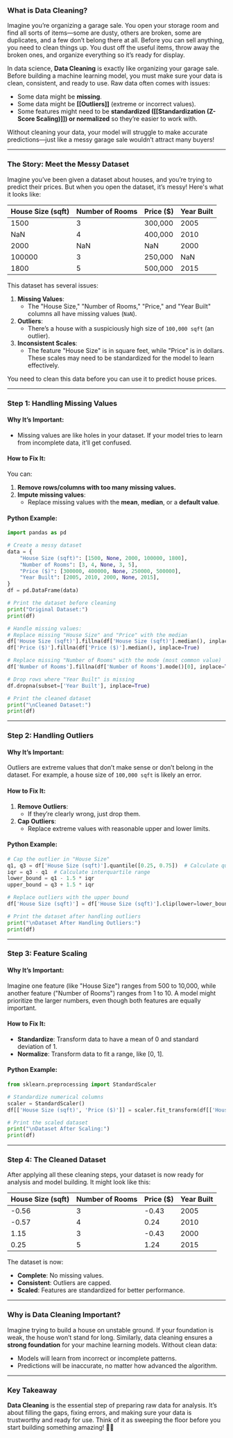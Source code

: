 ### **What is Data Cleaning?**

Imagine you’re organizing a garage sale. You open your storage room and find all sorts of items—some are dusty, others are broken, some are duplicates, and a few don’t belong there at all. Before you can sell anything, you need to clean things up. You dust off the useful items, throw away the broken ones, and organize everything so it’s ready for display.

In data science, **Data Cleaning** is exactly like organizing your garage sale. Before building a machine learning model, you must make sure your data is clean, consistent, and ready to use. Raw data often comes with issues:

- Some data might be **missing**.
- Some data might be **[[Outliers]]** (extreme or incorrect values).
- Some features might need to be **standardized  ([[Standardization (Z-Score Scaling)]]) or normalized** so they’re easier to work with.

Without cleaning your data, your model will struggle to make accurate predictions—just like a messy garage sale wouldn’t attract many buyers!

---

### **The Story: Meet the Messy Dataset**

Imagine you’ve been given a dataset about houses, and you’re trying to predict their prices. But when you open the dataset, it’s messy! Here's what it looks like:

|House Size (sqft)|Number of Rooms|Price ($)|Year Built|
|---|---|---|---|
|1500|3|300,000|2005|
|NaN|4|400,000|2010|
|2000|NaN|NaN|2000|
|100000|3|250,000|NaN|
|1800|5|500,000|2015|

This dataset has several issues:

1. **Missing Values**:
    - The "House Size," "Number of Rooms," "Price," and "Year Built" columns all have missing values (`NaN`).
2. **Outliers**:
    - There’s a house with a suspiciously high size of `100,000 sqft` (an outlier).
3. **Inconsistent Scales**:
    - The feature "House Size" is in square feet, while "Price" is in dollars. These scales may need to be standardized for the model to learn effectively.

You need to clean this data before you can use it to predict house prices.

---

### **Step 1: Handling Missing Values**

#### **Why It’s Important**:

- Missing values are like holes in your dataset. If your model tries to learn from incomplete data, it’ll get confused.

#### **How to Fix It**:

You can:

1. **Remove rows/columns with too many missing values.**
2. **Impute missing values**:
    - Replace missing values with the **mean**, **median**, or a **default value**.

#### **Python Example**:

```python
import pandas as pd

# Create a messy dataset
data = {
    "House Size (sqft)": [1500, None, 2000, 100000, 1800],
    "Number of Rooms": [3, 4, None, 3, 5],
    "Price ($)": [300000, 400000, None, 250000, 500000],
    "Year Built": [2005, 2010, 2000, None, 2015],
}
df = pd.DataFrame(data)

# Print the dataset before cleaning
print("Original Dataset:")
print(df)

# Handle missing values:
# Replace missing "House Size" and "Price" with the median
df['House Size (sqft)'].fillna(df['House Size (sqft)'].median(), inplace=True)
df['Price ($)'].fillna(df['Price ($)'].median(), inplace=True)

# Replace missing "Number of Rooms" with the mode (most common value)
df['Number of Rooms'].fillna(df['Number of Rooms'].mode()[0], inplace=True)

# Drop rows where "Year Built" is missing
df.dropna(subset=['Year Built'], inplace=True)

# Print the cleaned dataset
print("\nCleaned Dataset:")
print(df)

```


---

### **Step 2: Handling Outliers**

#### **Why It’s Important**:

Outliers are extreme values that don’t make sense or don’t belong in the dataset. For example, a house size of `100,000 sqft` is likely an error.

#### **How to Fix It**:

1. **Remove Outliers**:
    - If they’re clearly wrong, just drop them.
2. **Cap Outliers**:
    - Replace extreme values with reasonable upper and lower limits.

#### **Python Example**:

```python
# Cap the outlier in "House Size"
q1, q3 = df['House Size (sqft)'].quantile([0.25, 0.75])  # Calculate quartiles
iqr = q3 - q1  # Calculate interquartile range
lower_bound = q1 - 1.5 * iqr
upper_bound = q3 + 1.5 * iqr

# Replace outliers with the upper bound
df['House Size (sqft)'] = df['House Size (sqft)'].clip(lower=lower_bound, upper=upper_bound)

# Print the dataset after handling outliers
print("\nDataset After Handling Outliers:")
print(df)

```


---

### **Step 3: Feature Scaling**

#### **Why It’s Important**:

Imagine one feature (like "House Size") ranges from 500 to 10,000, while another feature ("Number of Rooms") ranges from 1 to 10. A model might prioritize the larger numbers, even though both features are equally important.

#### **How to Fix It**:

- **Standardize**: Transform data to have a mean of 0 and standard deviation of 1.
- **Normalize**: Transform data to fit a range, like [0, 1].

#### **Python Example**:

```python
from sklearn.preprocessing import StandardScaler

# Standardize numerical columns
scaler = StandardScaler()
df[['House Size (sqft)', 'Price ($)']] = scaler.fit_transform(df[['House Size (sqft)', 'Price ($)']])

# Print the scaled dataset
print("\nDataset After Scaling:")
print(df)

```


---

### **Step 4: The Cleaned Dataset**

After applying all these cleaning steps, your dataset is now ready for analysis and model building. It might look like this:

|House Size (sqft)|Number of Rooms|Price ($)|Year Built|
|---|---|---|---|
|-0.56|3|-0.43|2005|
|-0.57|4|0.24|2010|
|1.15|3|-0.43|2000|
|0.25|5|1.24|2015|

The dataset is now:

- **Complete**: No missing values.
- **Consistent**: Outliers are capped.
- **Scaled**: Features are standardized for better performance.

---

### **Why is Data Cleaning Important?**

Imagine trying to build a house on unstable ground. If your foundation is weak, the house won’t stand for long. Similarly, data cleaning ensures a **strong foundation** for your machine learning models. Without clean data:

- Models will learn from incorrect or incomplete patterns.
- Predictions will be inaccurate, no matter how advanced the algorithm.

---

### **Key Takeaway**

**Data Cleaning** is the essential step of preparing raw data for analysis. It’s about filling the gaps, fixing errors, and making sure your data is trustworthy and ready for use. Think of it as sweeping the floor before you start building something amazing! 🧹✨
